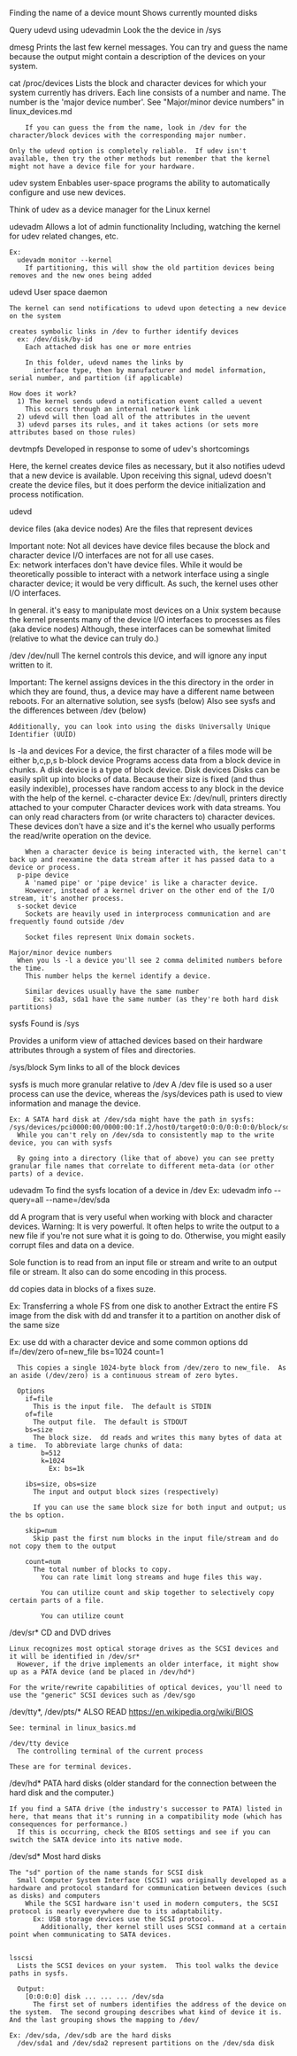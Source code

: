 Finding the name of a device
  mount
    Shows currently mounted disks

  Query udevd using udevadmin
  Look the the device in /sys

  dmesg
    Prints the last few kernel messages.  You can try and guess the name because the output might contain a description of the devices on your system.

  cat /proc/devices
    Lists the block and character devices for which your system currently has drivers.
      Each line consists of a number and name.  The number is the 'major device number'.
        See "Major/minor device numbers" in linux_devices.md

        If you can guess the from the name, look in /dev for the character/block devices with the corresponding major number.

    Only the udevd option is completely reliable.  If udev isn't available, then try the other methods but remember that the kernel might not have a device file for your hardware.




udev system
  Enbables user-space programs the ability to automatically configure and use new devices.

  Think of udev as a device manager for the Linux kernel

  udevadm
    Allows a lot of admin functionality
    Including, watching the kernel for udev related changes, etc.

    Ex:
      udevadm monitor --kernel
        If partitioning, this will show the old partition devices being removes and the new ones being added

  udevd
    User space daemon

    The kernel can send notifications to udevd upon detecting a new device on the system

    creates symbolic links in /dev to further identify devices
      ex: /dev/disk/by-id
        Each attached disk has one or more entries

        In this folder, udevd names the links by
          interface type, then by manufacturer and model information, serial number, and partition (if applicable)

    How does it work?
      1) The kernel sends udevd a notification event called a uevent
        This occurs through an internal network link
      2) udevd will then load all of the attributes in the uevent
      3) udevd parses its rules, and it takes actions (or sets more attributes based on those rules)

devtmpfs
  Developed in response to some of udev's shortcomings

  Here, the kernel creates device files as necessary, but it also notifies udevd that a new device is available.
    Upon receiving this signal, udevd doesn't create the device files, but it does perform the device initialization and process notification.

  udevd





device files (aka device nodes)
  Are the files that represent devices

  Important note: Not all devices have device files because the block and character device I/O interfaces are not for all use cases.  
    Ex: network interfaces don't have device files.
      While it would be theoretically possible to interact with a network interface using a single character device; it would be very difficult.  As such, the kernel uses other I/O interfaces.

  In general. it's easy to manipulate most devices on a Unix system because the kernel presents many of the device I/O interfaces to processes as files (aka device nodes)
    Although, these interfaces can be somewhat limited (relative to what the device can truly do.)

/dev
  /dev/null
    The kernel controls this device, and will ignore any input written to it.

  Important: The kernel assigns devices in the this directory in the order in which they are found, thus, a device may have a different name between reboots.
    For an alternative solution, see sysfs (below) Also see sysfs and the differences between /dev (below)

    Additionally, you can look into using the disks Universally Unique Identifier (UUID)

  ls -la and devices
    For a device, the first character of a files mode will be either b,c,p,s
      b-block device
        Programs access data from a block device in chunks.  A disk device is a type of block device.
          Disk devices
            Disks can be easily split up into blocks of data.  Because their size is fixed (and thus easily indexible), processes have random access to any block in the device with the help of the kernel.
      c-character device 
        Ex: /dev/null, printers directly attached to your computer
        Character devices work with data streams.  You can only read characters from (or write characters to) character devices.  These devices don't have a size and it's the kernel who usually performs the read/write operation on the device.

        When a character device is being interacted with, the kernel can't back up and reexamine the data stream after it has passed data to a device or process.
      p-pipe device
        A 'named pipe' or 'pipe device' is like a character device.
        However, instead of a kernel driver on the other end of the I/O stream, it's another process.
      s-socket device
        Sockets are heavily used in interprocess communication and are frequently found outside /dev

        Socket files represent Unix domain sockets.

    Major/minor device numbers
      When you ls -l a device you'll see 2 comma delimited numbers before the time.
        This number helps the kernel identify a device.

        Similar devices usually have the same number
          Ex: sda3, sda1 have the same number (as they're both hard disk partitions)
sysfs
  Found is /sys

  Provides a uniform view of attached devices based on their hardware attributes through a system of files and directories.  

  /sys/block
    Sym links to all of the block devices

  sysfs is much more granular relative to /dev
    A /dev file is used so a user process can use the device, whereas the /sys/devices path is used to view information and manage the device.

    Ex: A SATA hard disk at /dev/sda might have the path in sysfs: /sys/devices/pci0000:00/0000:00:1f.2/host0/target0:0:0/0:0:0:0/block/sda
      While you can't rely on /dev/sda to consistently map to the write device, you can with sysfs

      By going into a directory (like that of above) you can see pretty granular file names that correlate to different meta-data (or other parts) of a device.

  udevadm
  To find the sysfs location of a device in /dev
    Ex: udevadm info --query=all --name=/dev/sda

dd
  A program that is very useful when working with block and character devices.
    Warning: It is very powerful.  It often helps to write the output to a new file if you're not sure what it is going to do.  Otherwise, you might easily corrupt files and data on a device.

  Sole function is to read from an input file or stream and write to an output file or stream.
    It also can do some encoding in this process.

  dd copies data in blocks of a fixes suze.

  Ex: Transferring a whole FS from one disk to another 
    Extract the entire FS image from the disk with dd and transfer it to a partition on another disk of the same size
  
  Ex: use dd with a character device and some common options
    dd if=/dev/zero of=new_file bs=1024 count=1

      This copies a single 1024-byte block from /dev/zero to new_file.  As an aside (/dev/zero) is a continuous stream of zero bytes.

      Options
        if=file
          This is the input file.  The default is STDIN
        of=file
          The output file.  The default is STDOUT
        bs=size
          The block size.  dd reads and writes this many bytes of data at a time.  To abbreviate large chunks of data:
            b=512
            k=1024
              Ex: bs=1k

        ibs=size, obs=size
          The input and output block sizes (respectively)

          If you can use the same block size for both input and output; us the bs option.

        skip=num
          Skip past the first num blocks in the input file/stream and do not copy them to the output

        count=num
          The total number of blocks to copy.
            You can rate limit long streams and huge files this way.

            You can utilize count and skip together to selectively copy certain parts of a file.

            You can utilize count 

  /dev/sr*
    CD and DVD drives

    Linux recognizes most optical storage drives as the SCSI devices and it will be identified in /dev/sr*
      However, if the drive implements an older interface, it might show up as a PATA device (and be placed in /dev/hd*)

    For the write/rewrite capabilities of optical devices, you'll need to use the "generic" SCSI devices such as /dev/sgo

  /dev/tty*, /dev/pts/*
    ALSO READ https://en.wikipedia.org/wiki/BIOS

    See: terminal in linux_basics.md

    /dev/tty device
      The controlling terminal of the current process

    These are for terminal devices.


  /dev/hd*
    PATA hard disks (older standard for the connection between the hard disk and the computer.)


    If you find a SATA drive (the industry's successor to PATA) listed in here, that means that it's running in a compatibility mode (which has consequences for performance.)
      If this is occurring, check the BIOS settings and see if you can switch the SATA device into its native mode.





  

  /dev/sd*
    Most hard disks

    The "sd" portion of the name stands for SCSI disk
      Small Computer System Interface (SCSI) was originally developed as a hardware and protocol standard for communication between devices (such as disks) and computers
        While the SCSI hardware isn't used in modern computers, the SCSI protocol is nearly everywhere due to its adaptability.  
          Ex: USB storage devices use the SCSI protocol.
            Additionally, ther kernel still uses SCSI command at a certain point when communicating to SATA devices.


    lsscsi
      Lists the SCSI devices on your system.  This tool walks the device paths in sysfs.

      Output:
        [0:0:0:0] disk ... ... ... /dev/sda
          The first set of numbers identifies the address of the device on the system.  The second grouping describes what kind of device it is.  And the last grouping shows the mapping to /dev/

    Ex: /dev/sda, /dev/sdb are the hard disks
      /dev/sda1 and /dev/sda2 represent partitions on the /dev/sda disk





